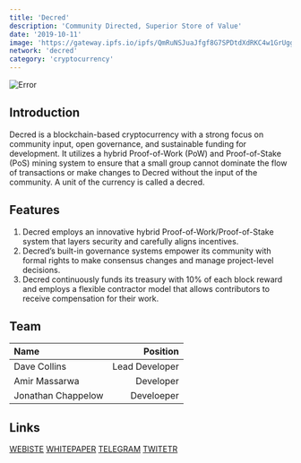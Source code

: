 ```yaml
---
title: 'Decred'
description: 'Community Directed, Superior Store of Value'
date: '2019-10-11'
image: 'https://gateway.ipfs.io/ipfs/QmRuNSJuaJfgf8G7SPDtdXdRKC4w1GrUggBsV6reKKQirC'
network: 'decred'
category: 'cryptocurrency'
---
```


![Error](https://gateway.ipfs.io/ipfs/QmXDJEtiKrFQTHqmfD1GSy2YQPWxYnozWhoZzpXxdtZpJy)

## Introduction
Decred is a blockchain-based cryptocurrency with a strong focus on community input, open governance, and sustainable funding for development. It utilizes a hybrid Proof-of-Work (PoW) and Proof-of-Stake (PoS) mining system to ensure that a small group cannot dominate the flow of transactions or make changes to Decred without the input of the community. A unit of the currency is called a decred.

## Features
1. Decred employs an innovative hybrid Proof-of-Work/Proof-of-Stake system that layers security and carefully aligns incentives.
2. Decred’s built-in governance systems empower its community with formal rights to make consensus changes and manage project-level decisions. 
3. Decred continuously funds its treasury with 10% of each block reward and employs a flexible contractor model that allows contributors to receive compensation for their work. 
   

## Team

| Name  |  Position |
|:---|---:|
|Dave Collins  | Lead Developer |
| Amir Massarwa | Developer |
|Jonathan Chappelow| Develoeper|


## Links

[WEBISTE](https://decred.org/)
[WHITEPAPER](https://docs.decred.org/)
[TELEGRAM](https://t.me/decred)
[TWITETR](https://twitter.com/decredproject)
